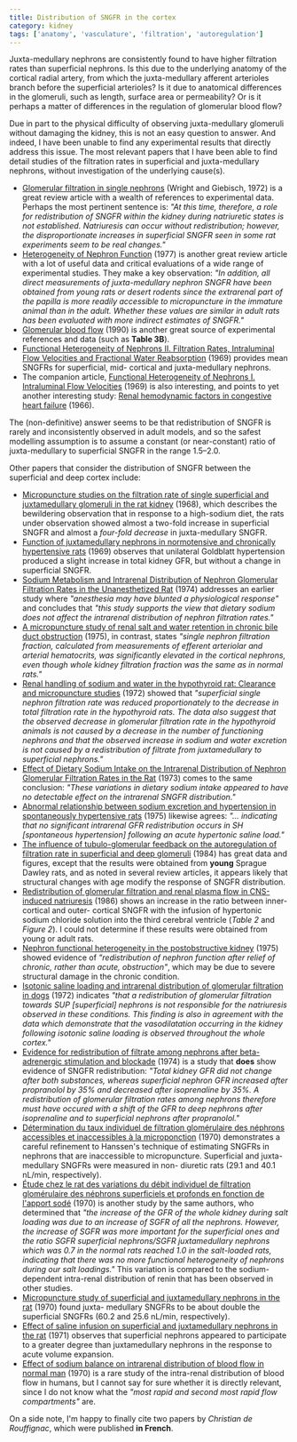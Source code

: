 ```yaml
---
title: Distribution of SNGFR in the cortex
category: kidney
tags: ['anatomy', 'vasculature', 'filtration', 'autoregulation']
---
```


Juxta-medullary nephrons are consistently found to have higher filtration
rates than superficial nephrons. Is this due to the underlying anatomy of the
cortical radial artery, from which the juxta-medullary afferent arterioles
branch before the superficial arterioles? Is it due to anatomical differences
in the glomeruli, such as length, surface area or permeability? Or is it
perhaps a matter of differences in the regulation of glomerular blood flow?

Due in part to the physical difficulty of observing juxta-medullary glomeruli
without damaging the kidney, this is not an easy question to answer. And
indeed, I have been unable to find any experimental results that directly
address this issue. The most relevant papers that I have been able to find
detail studies of the filtration rates in superficial and juxta-medullary
nephrons, without investigation of the underlying cause(s).

<ul>

<li>
<a href="http://dx.doi.org/10.1038/ki.1972.30">Glomerular filtration in single
nephrons</a> (Wright and Giebisch, 1972) is a great review article with a
wealth of references to experimental data. Perhaps the most pertinent sentence
is: <em>"At this time, therefore, a role for redistribution of SNGFR within
the kidney during natriuretic states is not established. Natriuresis can occur
without redistribution; however, the disproportionate increases in superficial
SNGFR seen in some rat experiments seem to be real changes."</em>
</li>

<li>
<a href="http://dx.doi.org/10.1146/annurev.ph.39.030177.001111">Heterogeneity
of Nephron Function</a> (1977) is another great review article with a lot of
useful data and critical evaluations of a wide range of experimental studies.
They make a key observation: <em>"In addition, all direct measurements of
juxta-medullary nephron SNGFR have been obtained from young rats or desert
rodents since the extrarenal part of the papilla is more readily accessi­ble
to micropuncture in the immature animal than in the adult. Whether these
values are similar in adult rats has been evaluated with more indirect
estimates of SNGFR."</em>
</li>

<li>
<a href="http://dx.doi.org/10.1038/ki.1990.271">Glomerular blood flow</a>
(1990) is another great source of experimental references and data (such as
<strong>Table 3B</strong>).
</li>

<li>
<a href="http://dx.doi.org/10.1007/BF00586558">Functional Heterogeneity of
Nephrons II. Filtration Rates, Intraluminal Flow Velocities and Fractional
Water Reabsorption</a> (1969) provides mean SNGFRs for superficial, mid-
cortical and juxta-medullary nephrons.
</li>

<li>
The companion article, <a
href="http://dx.doi.org/10.1007/BF00586557">Functional Heterogeneity of
Nephrons I. Intraluminal Flow Velocities</a> (1969) is also interesting, and
points to yet another interesting study: <a
href="http://dx.doi.org/10.1111/j.1749-6632.1966.tb41202.x">Renal hemodynamic
factors in congestive heart failure</a> (1966).
</li>

</ul>

The (non-definitive) answer seems to be that redistribution of SNGFR is rarely
and inconsistently observed in adult models, and so the safest modelling
assumption is to assume a constant (or near-constant) ratio of juxta-medullary
to superficial SNGFR in the range 1.5&ndash;2.0.

Other papers that consider the distribution of SNGFR between the superficial
and deep cortex include:

<ul>

<li>
<a href="http://dx.doi.org/10.1007/BF00362733">Micropuncture studies on the
filtration rate of single superficial and juxtamedullary glomeruli in the rat
kidney</a> (1968), which describes the bewildering observation that in
response to a high-sodium diet, the rats under observation showed almost a
two-fold increase in superficial SNGFR and almost a <em>four-fold
decrease</em> in juxta-medullary SNGFR.
</li>

<li>
<a href="http://dx.doi.org/10.1007/BF00586327">Function of juxtamedullary
nephrons in normotensive and chronically hypertensive rats</a> (1969) observes
that unilateral Goldblatt hypertension produced a slight increase in total
kidney GFR, but without a change in superficial SNGFR.
</li>

<li>
<a href="http://dx.doi.org/10.3181/00379727-146-38075">Sodium Metabolism and
Intrarenal Distribution of Nephron Glomerular Filtration Rates in the
Unanesthetized Rat</a> (1974) addresses an earlier study where <em>"anesthesia
may have blunted a physiological response"</em> and concludes that <em>"this
study supports the view that dietary sodium does not affect the intrarenal
distribution of nephron filtration rates."</em>
</li>

<li>
<a href="http://dx.doi.org/10.1172/JCI108029">A micropuncture study of renal
salt and water retention in chronic bile duct obstruction</a> (1975), in
contrast, states <em>"single nephron filtration fraction, calculated from
measurements of efferent arteriolar and arterial hematocrits, was
significantly elevated in the cortical nephrons, even though whole kidney
filtration fraction was the same as in normal rats."</em>
</li>

<li>
<a href="http://dx.doi.org/10.1172/JCI106936">Renal handling of sodium and
water in the hypothyroid rat: Clearance and micropuncture studies</a> (1972)
showed that <em>"superficial single nephron filtration rate was reduced
proportionately to the decrease in total filtration rate in the hypothyroid
rats.  The data also suggest that the observed decrease in glomerular
filtration rate in the hypothyroid animals is not caused by a decrease in the
number of functioning nephrons and that the observed increase in sodium and
water excretion is not caused by a redistribution of filtrate from
juxtamedullary to superficial nephrons."</em>
</li>

<li>
<a href="http://dx.doi.org/10.1161/01.RES.33.5.547">Effect of Dietary
Sodium Intake on the Intrarenal Distribution of Nephron Glomerular Filtration
Rates in the Rat</a> (1973) comes to the same conclusion: <em>"These
variations in dietary sodium intake appeared to have no detectable effect on
the intrarenal SNGFR distribution."</em>
</li>

<li>
<a href="http://dx.doi.org/10.1007/BF00584502">Abnormal relationship between
sodium excretion and hypertension in spontaneously hypertensive rats</a>
(1975) likewise agrees: <em>"... indicating that no significant intrarenal GFR
redistribution occurs in SH [spontaneous hypertension] following an acute
hypertonic saline load."</em>
</li>

<li>
<a href="http://dx.doi.org/10.1111/j.1748-1716.1984.tb07506.x">The influence
of tubulo-glomerular feedback on the autoregulation of filtration rate in
superficial and deep glomeruli</a> (1984) has great data and figures, except
that the results were obtained from <strong>young</strong> Sprague Dawley
rats, and as noted in several review articles, it appears likely that
structural changes with age modify the response of SNGFR distribution.
</li>

<li>
<a href="http://dx.doi.org/10.1111/j.1748-1716.1986.tb07933.x">Redistribution
of glomerular filtration and renal plasma flow in CNS-induced natriuresis</a>
(1986) shows an increase in the ratio between inner-cortical and outer-
cortical SNGFR with the infusion of hypertonic sodium chloride solution into
the third cerebral ventricle (<em>Table 2</em> and <em>Figure 2</em>). I could
not determine if these results were obtained from young or adult rats.
</li>

<li>
<a href="http://dx.doi.org/10.1038/ki.1975.3">Nephron functional heterogeneity
in the postobstructive kidney</a> (1975) showed evidence of
<em>"redistribution of nephron function after relief of chronic, rather than
acute, obstruction"</em>, which may be due to severe structural damage in the
chronic condition.
</li>

<li>
<a href="http://dx.doi.org/10.1038/ki.1972.94">Isotonic saline loading and
intrarenal distribution of glomerular filtration in dogs</a> (1972) indicates
<em>"that a redistribution of glomerular filtration towards SUP [superficial]
nephrons is not responsible for the natriuresis observed in these conditions.
This finding is also in agreement with the data which demonstrate that the
vasodilatation occurring in the kidney following isotonic saline loading is
observed throughout the whole cortex."</em>
</li>

<li>
<a href="http://dx.doi.org/10.1007/BF00499031">Evidence for redistribution of
filtrate among nephrons after beta-adrenergic stimulation and blockade</a>
(1974) is a study that <strong>does</strong> show evidence of SNGFR
redistribution: <em>"Total kidney GFR did not change after both substances,
whereas superficial nephron GFR increased after propranolol by 35% and
decreased after isoprenaline by 35%. A redistribution of glomerular filtration
rates among nephrons therefore must have occured with a shift of the GFR to
deep nephrons after isoprenaline and to superficial nephrons after
propranolol."</em>
</li>

<li>
<a href="http://dx.doi.org/10.1007/BF00593456">Détermination du taux
individuel de filtration glomérulaire des néphrons accessibles et
inaccessibles à la microponction</a> (1970) demonstrates a careful refinement
to Hanssen's technique of estimating SNGFRs in nephrons that are inaccessible
to micropuncture. Superficial and juxta-medullary SNGFRs were measured in non-
diuretic rats (29.1 and 40.1 nL/min, respectively).
</li>

<li>
<a href="http://dx.doi.org/10.1007/BF00592498">Étude chez le rat des
variations du débit individuel de filtration glomérulaire des néphrons
superficiels et profonds en fonction de l'apport sodé</a> (1970) is another
study by the same authors, who determined that <em>"the increase of the GFR of
the whole kidney during salt loading was due to an increase of SGFR of all the
nephrons. However, the increase of SGFR was more important for the superficial
ones and the ratio SGFR superficial nephrons/SGFR juxtamedullary nephrons
which was 0.7 in the normal rats reached 1.0 in the salt-loaded rats,
indicating that there was no more functional heterogeneity of nephrons during
our salt loadings."</em> This variation is compared to the sodium-dependent
intra-renal distribution of renin that has been observed in other studies.
</li>

<li>
<a href="http://www.ncbi.nlm.nih.gov/pubmed/5409892">Micropuncture study of
superficial and juxtamedullary nephrons in the rat</a> (1970) found juxta-
medullary SNGFRs to be about double the superficial SNGFRs (60.2 and 25.6
nL/min, respectively).
</li>

<li>
<a href="http://www.ncbi.nlm.nih.gov/pubmed/5570325">Effect of saline infusion
on superficial and juxtamedullary nephrons in the rat</a> (1971) observes that
superficial nephrons appeared to participate to a greater degree than
juxtamedullary nephrons in the response to acute volume expansion.
</li>

<li>
<a href="http://www.ncbi.nlm.nih.gov/pubmed/5414763">Effect of sodium balance
on intrarenal distribution of blood flow in normal man</a> (1970) is a rare
study of the intra-renal distribution of blood flow in humans, but I cannot
say for sure whether it is directly relevant, since I do not know what the
<em>"most rapid and second most rapid flow compartments"</em> are.
</li>

</ul>

On a side note, I'm happy to finally cite two papers by <em>Christian de
Rouffignac</em>, which were published <strong>in French</strong>.
